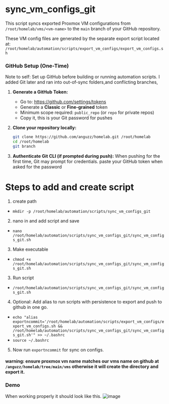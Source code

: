 # sync_vm_configs_git
This script syncs exported Proxmox VM configurations from `/root/homelab/vms/<vm-name>` to the `main` branch of your GitHub repository.

These VM config files are generated by the separate export script located at:
`/root/homelab/automation/scripts/export_vm_configs/export_vm_configs.sh`


### GitHub Setup (One-Time)
Note to self: Set up GitHub before building or running automation scripts. 
I added Git later and ran into out-of-sync folders,and conflicting branches,


1. **Generate a GitHub Token:**
   - Go to: https://github.com/settings/tokens
   - Generate a **Classic** or **Fine-grained** token
   - Minimum scope required: `public_repo` (or `repo` for private repos)
   - Copy it, this is your Git password for pushes

2. **Clone your repository locally:**
   ```bash
   git clone https://github.com/anguzz/homelab.git /root/homelab
   cd /root/homelab
   git branch

3. **Authenticate Git CLI (if prompted during push):** 
When pushing for the first time, Git may prompt for credentials. paste your GitHub token when asked for the password


# Steps to add and create script
1) create  path

- `mkdir -p /root/homelab/automation/scripts/sync_vm_configs_git`

2) nano in and add script and save
- `nano /root/homelab/automation/scripts/sync_vm_configs_git/sync_vm_configs_git.sh`

3) Make executable
- `chmod +x /root/homelab/automation/scripts/sync_vm_configs_git/sync_vm_configs_git.sh`

3) Run script
- `/root/homelab/automation/scripts/sync_vm_configs_git/sync_vm_configs_git.sh`

4) Optional: Add alias to run scripts with persistence to export and push to github in one go.
- `echo "alias exportncommit='/root/homelab/automation/scripts/export_vm_configs/export_vm_configs.sh && /root/homelab/automation/scripts/sync_vm_configs_git/sync_vm_configs_git.sh'" >> ~/.bashrc`
- `source ~/.bashrc`


5) Now run `exportncommit` for sync on configs.


#### warning: ensure proxmox vm name matches our vms name on github at `/anguzz/homelab/tree/main/vms` otherwise it will create the directory and export it.

### Demo 
When working properly it should look like this. 
![image](https://github.com/user-attachments/assets/f1c196c8-749d-4052-9c0b-cb54127e34f7)



